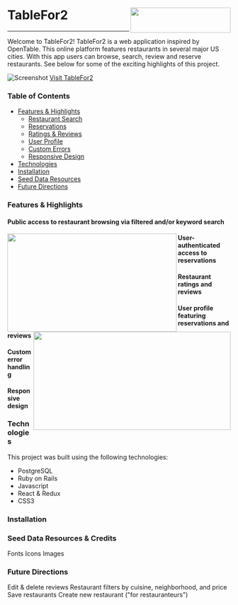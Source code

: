 # TableFor2  <img src="https://github.com/mmdurnin/TableFor2/blob/master/app/assets/images/tf2_logo.png" align="right" height="57" width="226" >
-------------

Welcome to TableFor2! TableFor2 is a web application inspired by OpenTable. This online platform features restaurants in several major US cities. With this app users can browse, search, review and reserve restaurants. See below for some of the exciting highlights of this project.

![Screenshot](https://github.com/mmdurnin/TableFor2/blob/master/app/assets/images/restaurant_show.png)
[Visit TableFor2](http://tablefor2.herokuapp.com/#/)







### Table of Contents
* [Features & Highlights](#Features-&-Highlights)
  * [Restaurant Search](#search)
  * [Reservations](#reservations)
  * [Ratings & Reviews](#reviews)
  * [User Profile](#profile)
  * [Custom Errors](#errors)
  * [Responsive Design](#responsive)
* [Technologies](#Technologies)
* [Installation](#Installation)
* [Seed Data Resources](#Seed-Sources)
* [Future Directions](#Future-Directions)


### <a id="Features-&-Highlights"></a>Features & Highlights ###

#### <a id="search"></a>Public access to restaurant browsing via filtered and/or keyword search ####

<img src="https://github.com/mmdurnin/TableFor2/blob/master/app/assets/images/screenshot_gifs/t.partial_search.gif" height="222" width="382" align="left" ><img src="https://github.com/mmdurnin/TableFor2/blob/master/app/assets/images/screenshot_gifs/t.filtered_search.gif" height="222" width="445" align="right" >   

#### <a id="reservations"></a>User-authenticated access to reservations ####
#### <a id="reviews"></a>Restaurant ratings and reviews ####
#### <a id="profile"></a>User profile featuring reservations and reviews ####
#### <a id="errors"></a>Custom error handling ####
#### <a id="responsive"></a>Responsive design ####

### <a id="Technologies"></a>Technologies ###

This project was built using the following technologies:
* PostgreSQL
* Ruby on Rails
* Javascript
* React & Redux
* CSS3

### <a id="Installation"></a>Installation ###


### <a id="Seed-Sources"></a>Seed Data Resources & Credits ###
Fonts
Icons
Images


### <a id="Future-Directions"></a>Future Directions ###
Edit & delete reviews
Restaurant filters by cuisine, neighborhood, and price
Save restaurants 
Create new restaurant ("for restauranteurs")

